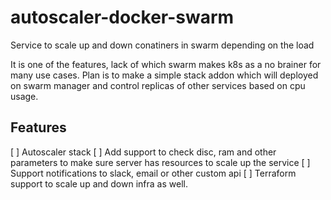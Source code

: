 # autoscaler-docker-swarm
Service to scale up and down conatiners in swarm depending on the load

It is one of the features, lack of which swarm makes k8s as a no brainer for many use cases.
Plan is to make a simple stack addon which will deployed on swarm manager and control replicas of other services based on cpu usage.

## Features

[ ] Autoscaler stack
[ ] Add support to check disc, ram and other parameters to make sure server has resources to scale up the service
[ ] Support notifications to slack, email or other custom api
[ ] Terraform support to scale up and down infra as well.
